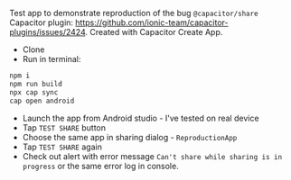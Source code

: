 Test app to demonstrate reproduction of the bug `@capacitor/share` Capacitor plugin: https://github.com/ionic-team/capacitor-plugins/issues/2424. Created with Capacitor Create App.

- Clone
- Run in terminal:
```sh
npm i
npm run build
npx cap sync
cap open android
```
- Launch the app from Android studio - I've tested on real device
- Tap `TEST SHARE` button
- Choose the same app in sharing dialog - `ReproductionApp`
- Tap `TEST SHARE` again
- Check out alert with error message `Can't share while sharing is in progress` or the same error log in console.
